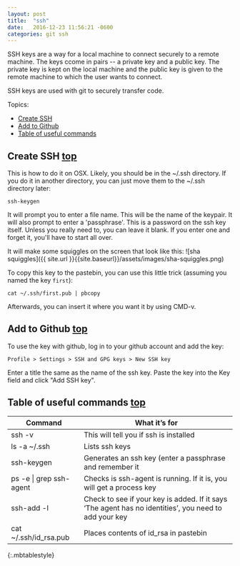 ```yaml
---
layout: post
title:  "ssh"
date:   2016-12-23 11:56:21 -0600
categories: git ssh
---
```

<a id="top"></a>
SSH keys are a way for a local machine to connect securely to a remote machine.  The keys ccome in pairs -- a private key and a public key.  The private key is kept on the local machine and the public key is given to the remote machine to which the user wants to connect.

SSH keys are used with git to securely transfer code.

Topics:

* [Create SSH](#create-ssh)
* [Add to Github](#github)
* [Table of useful commands](#commands)

<a id="create-ssh"></a>

## Create SSH [top](#top)

This is how to do it on OSX.  Likely, you should be in the ~/.ssh directory. If you do it in another directory, you can just move them to the ~/.ssh directory later:

```
ssh-keygen
```
It will prompt you to enter a file name.  This will be the name of the keypair.  It will also prompt to enter a 'passphrase'.  This is a password on the ssh key itself.  Unless you really need to, you can leave it blank.  If you enter one and forget it, you'll have to start all over.

It will make some squiggles on the screen that look like this:
![sha squiggles]({{ site.url }}{{site.baseurl}}/assets/images/sha-squiggles.png)

To copy this key to the pastebin, you can use this little trick (assuming you named the key `first`):
```
cat ~/.ssh/first.pub | pbcopy
```
Afterwards, you can insert it where you want it by using CMD-v.

<a id="github"></a>

## Add to Github [top](#top)

To use the key with github, log in to your github account and add the key:
```
Profile > Settings > SSH and GPG keys > New SSH key
```
Enter a title the same as the name of the ssh key.  Paste the key into the Key field and click "Add SSH key".

<a id="commands"></a>

## Table of useful commands [top](#top)


| Command | What it’s for |
|--- | --- |
| ssh -v | This will tell you if ssh is installed |
| ls -a ~/.ssh | Lists ssh keys |
| ssh-keygen | Generates an ssh key (enter a passphrase and remember it |
| ps -e &#124; grep ssh&#45;agent | Checks is ssh-agent is running.  If it is, you will get a process key |
| ssh-add -l | Check to see if your key is added.  If it says ‘The agent has no identities’, you need to add your key |
| cat ~/.ssh/id_rsa.pub | Places contents of id_rsa in pastebin |
{:.mbtablestyle}
